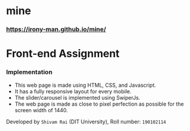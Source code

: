 # mine
### https://irony-man.github.io/mine/

# Front-end Assignment

### Implementation
- This web page is made using HTML, CSS, and Javascript.
- It has a fully responsive layout for every mobile.
- The slider/carousel is implemented using SwiperJs.
- The web page is made as close to pixel perfection as possible for the screen width of 1440.

Developed by `Shivam Rai` (DIT University), Roll number: `190102114`
